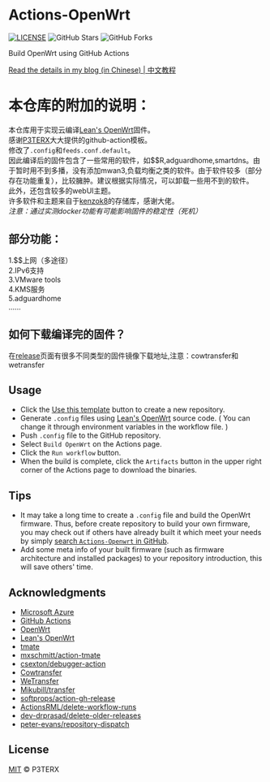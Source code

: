 # Actions-OpenWrt

[![LICENSE](https://img.shields.io/github/license/mashape/apistatus.svg?style=flat-square&label=LICENSE)](https://github.com/P3TERX/Actions-OpenWrt/blob/master/LICENSE)
![GitHub Stars](https://img.shields.io/github/stars/P3TERX/Actions-OpenWrt.svg?style=flat-square&label=Stars&logo=github)
![GitHub Forks](https://img.shields.io/github/forks/P3TERX/Actions-OpenWrt.svg?style=flat-square&label=Forks&logo=github)

Build OpenWrt using GitHub Actions

[Read the details in my blog (in Chinese) | 中文教程](https://p3terx.com/archives/build-openwrt-with-github-actions.html)

# 本仓库的附加的说明：
本仓库用于实现云编译[Lean's OpenWrt](https://github.com/coolsnowwolf/lede)固件。     
感谢[P3TERX](https://github.com/P3TERX)大大提供的github-action模板。    
修改了`.config`和`feeds.conf.default`。    
因此编译后的固件包含了一些常用的软件，如$$R,adguardhome,smartdns。由于暂时用不到多播，没有添加mwan3,负载均衡之类的软件。由于软件较多（部分存在功能重复），比较臃肿。建议根据实际情况，可以卸载一些用不到的软件。    
此外，还包含较多的webUI主题。      
许多软件和主题来自于[kenzok8](https://github.com/kenzok8/openwrt-packages)的存储库，感谢大佬。  
*注意：通过实测docker功能有可能影响固件的稳定性（死机）*

## 部分功能：
1.$$上网（多途径）   
2.IPv6支持   
3.VMware tools    
4.KMS服务   
5.adguardhome   
......
## 如何下载编译完的固件？
在[release](https://github.com/I-Info/OpenWrt-Lede/releases)页面有很多不同类型的固件镜像下载地址,注意：cowtransfer和wetransfer

## Usage

- Click the [Use this template](https://github.com/P3TERX/Actions-OpenWrt/generate) button to create a new repository.
- Generate `.config` files using [Lean's OpenWrt](https://github.com/coolsnowwolf/lede) source code. ( You can change it through environment variables in the workflow file. )
- Push `.config` file to the GitHub repository.
- Select `Build OpenWrt` on the Actions page.
- Click the `Run workflow` button.
- When the build is complete, click the `Artifacts` button in the upper right corner of the Actions page to download the binaries.

## Tips

- It may take a long time to create a `.config` file and build the OpenWrt firmware. Thus, before create repository to build your own firmware, you may check out if others have already built it which meet your needs by simply [search `Actions-Openwrt` in GitHub](https://github.com/search?q=Actions-openwrt).
- Add some meta info of your built firmware (such as firmware architecture and installed packages) to your repository introduction, this will save others' time.

## Acknowledgments

- [Microsoft Azure](https://azure.microsoft.com)
- [GitHub Actions](https://github.com/features/actions)
- [OpenWrt](https://github.com/openwrt/openwrt)
- [Lean's OpenWrt](https://github.com/coolsnowwolf/lede)
- [tmate](https://github.com/tmate-io/tmate)
- [mxschmitt/action-tmate](https://github.com/mxschmitt/action-tmate)
- [csexton/debugger-action](https://github.com/csexton/debugger-action)
- [Cowtransfer](https://cowtransfer.com)
- [WeTransfer](https://wetransfer.com/)
- [Mikubill/transfer](https://github.com/Mikubill/transfer)
- [softprops/action-gh-release](https://github.com/softprops/action-gh-release)
- [ActionsRML/delete-workflow-runs](https://github.com/ActionsRML/delete-workflow-runs)
- [dev-drprasad/delete-older-releases](https://github.com/dev-drprasad/delete-older-releases)
- [peter-evans/repository-dispatch](https://github.com/peter-evans/repository-dispatch)

## License

[MIT](https://github.com/P3TERX/Actions-OpenWrt/blob/main/LICENSE) © P3TERX
